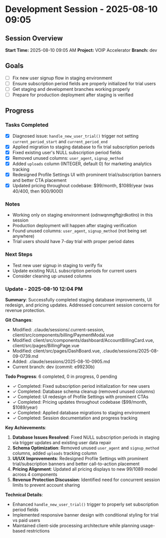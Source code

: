 # Development Session - 2025-08-10 09:05

## Session Overview
**Start Time:** 2025-08-10 09:05 AM
**Project:** VOIP Accelerator
**Branch:** dev

## Goals
- [ ] Fix new user signup flow in staging environment
- [ ] Ensure subscription period fields are properly initialized for trial users
- [ ] Get staging and development branches working properly
- [ ] Prepare for production deployment after staging is verified

## Progress

### Tasks Completed
- [x] Diagnosed issue: `handle_new_user_trial()` trigger not setting `current_period_start` and `current_period_end`
- [x] Applied migration to staging database to fix trial subscription periods
- [x] Fixed existing user's NULL subscription period fields
- [x] Removed unused columns: `user_agent`, `signup_method`
- [x] Added `uploads` column (INTEGER, default 0) for marketing analytics tracking
- [x] Redesigned Profile Settings UI with prominent trial/subscription banners and better CTA placement
- [x] Updated pricing throughout codebase: $99/month, $1089/year (was $40/$400, then $900/$9000)

### Notes
- Working only on staging environment (odnwqnmgftgjrdkotlro) in this session
- Production deployment will happen after staging verification
- Found unused columns: `user_agent`, `signup_method` (not being set anywhere)
- Trial users should have 7-day trial with proper period dates

### Next Steps
- Test new user signup in staging to verify fix
- Update existing NULL subscription periods for current users
- Consider cleaning up unused columns

### Update - 2025-08-10 12:04 PM

**Summary**: Successfully completed staging database improvements, UI redesign, and pricing updates. Addressed concurrent session concerns for revenue protection.

**Git Changes**:
- Modified: .claude/sessions/.current-session, client/src/components/billing/PaymentModal.vue
- Modified: client/src/components/dashboard/AccountBillingCard.vue, client/src/pages/BillingPage.vue
- Modified: client/src/pages/DashBoard.vue, .claude/sessions/2025-08-09-0739.md
- Added: .claude/sessions/2025-08-10-0905.md
- Current branch: dev (commit: e99230b)

**Todo Progress**: 6 completed, 0 in progress, 0 pending
- ✓ Completed: Fixed subscription period initialization for new users
- ✓ Completed: Database schema cleanup (removed unused columns)
- ✓ Completed: UI redesign of Profile Settings with prominent CTAs
- ✓ Completed: Pricing updates throughout codebase ($99/month, $1089/year)
- ✓ Completed: Applied database migrations to staging environment
- ✓ Completed: Session documentation and progress tracking

**Key Achievements**:
1. **Database Issues Resolved**: Fixed NULL subscription periods in staging via trigger updates and existing user data repair
2. **Schema Optimization**: Removed unused `user_agent` and `signup_method` columns, added `uploads` tracking column
3. **UI/UX Improvements**: Redesigned Profile Settings with prominent trial/subscription banners and better call-to-action placement
4. **Pricing Alignment**: Updated all pricing displays to new $99/$1089 model across 4 components
5. **Revenue Protection Discussion**: Identified need for concurrent session limits to prevent account sharing

**Technical Details**:
- Enhanced `handle_new_user_trial()` trigger to properly set subscription period fields
- Implemented responsive banner design with conditional styling for trial vs paid users
- Maintained client-side processing architecture while planning usage-based restrictions